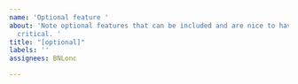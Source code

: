 ```yaml
---
name: 'Optional feature '
about: 'Note optional features that can be included and are nice to have, but not
  critical. '
title: "[optional]"
labels: ''
assignees: BNLonc

---
```



